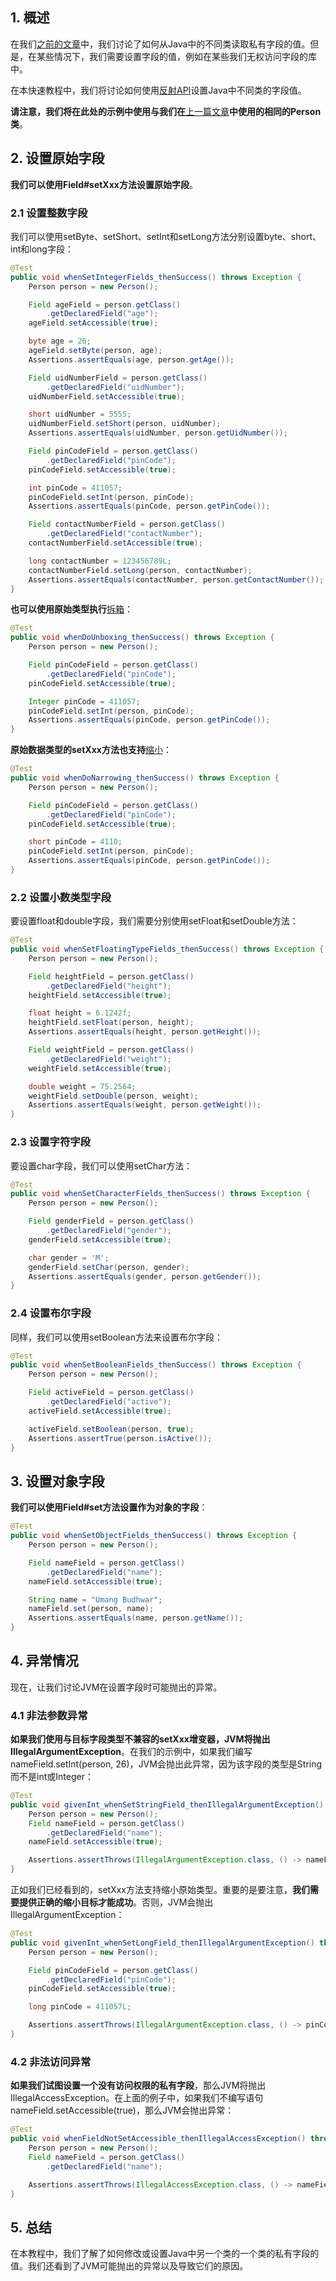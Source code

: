## 1. 概述

在我们[之前的文章](https://www.baeldung.com/java-reflection-read-private-field-value)中，我们讨论了如何从Java中的不同类读取私有字段的值。但是，在某些情况下，我们需要设置字段的值，例如在某些我们无权访问字段的库中。

在本快速教程中，我们将讨论如何使用[反射API](https://www.baeldung.com/java-reflection)设置Java中不同类的字段值。

**请注意，我们将在此处的示例中使用与我们在**[上一篇文章](https://www.baeldung.com/java-reflection-read-private-field-value)**中使用的相同的Person类**。

## 2. 设置原始字段

**我们可以使用Field#setXxx方法设置原始字段**。

### 2.1 设置整数字段

我们可以使用setByte、setShort、setInt和setLong方法分别设置byte、short、int和long字段：

```java
@Test
public void whenSetIntegerFields_thenSuccess() throws Exception {
    Person person = new Person();

    Field ageField = person.getClass()
        .getDeclaredField("age");
    ageField.setAccessible(true);

    byte age = 26;
    ageField.setByte(person, age);
    Assertions.assertEquals(age, person.getAge());

    Field uidNumberField = person.getClass()
        .getDeclaredField("uidNumber");
    uidNumberField.setAccessible(true);

    short uidNumber = 5555;
    uidNumberField.setShort(person, uidNumber);
    Assertions.assertEquals(uidNumber, person.getUidNumber());

    Field pinCodeField = person.getClass()
        .getDeclaredField("pinCode");
    pinCodeField.setAccessible(true);

    int pinCode = 411057;
    pinCodeField.setInt(person, pinCode);
    Assertions.assertEquals(pinCode, person.getPinCode());

    Field contactNumberField = person.getClass()
        .getDeclaredField("contactNumber");
    contactNumberField.setAccessible(true);

    long contactNumber = 123456789L;
    contactNumberField.setLong(person, contactNumber);
    Assertions.assertEquals(contactNumber, person.getContactNumber());
}
```

**也可以使用原始类型执行**[拆箱](https://www.baeldung.com/java-wrapper-classes#autoboxing-and-unboxing)：

```java
@Test
public void whenDoUnboxing_thenSuccess() throws Exception {
    Person person = new Person();

    Field pinCodeField = person.getClass()
        .getDeclaredField("pinCode");
    pinCodeField.setAccessible(true);

    Integer pinCode = 411057;
    pinCodeField.setInt(person, pinCode);
    Assertions.assertEquals(pinCode, person.getPinCode());
}
```

**原始数据类型的setXxx方法也支持**[缩小](https://www.baeldung.com/java-primitive-conversions#widening-primitive-conversions)：

```java
@Test
public void whenDoNarrowing_thenSuccess() throws Exception {
    Person person = new Person();

    Field pinCodeField = person.getClass()
        .getDeclaredField("pinCode");
    pinCodeField.setAccessible(true);

    short pinCode = 4110;
    pinCodeField.setInt(person, pinCode);
    Assertions.assertEquals(pinCode, person.getPinCode());
}
```

### 2.2 设置小数类型字段

要设置float和double字段，我们需要分别使用setFloat和setDouble方法：

```java
@Test
public void whenSetFloatingTypeFields_thenSuccess() throws Exception {
    Person person = new Person();

    Field heightField = person.getClass()
        .getDeclaredField("height");
    heightField.setAccessible(true);

    float height = 6.1242f;
    heightField.setFloat(person, height);
    Assertions.assertEquals(height, person.getHeight());

    Field weightField = person.getClass()
        .getDeclaredField("weight");
    weightField.setAccessible(true);

    double weight = 75.2564;
    weightField.setDouble(person, weight);
    Assertions.assertEquals(weight, person.getWeight());
}
```

### 2.3 设置字符字段

要设置char字段，我们可以使用setChar方法：

```java
@Test
public void whenSetCharacterFields_thenSuccess() throws Exception {
    Person person = new Person();

    Field genderField = person.getClass()
        .getDeclaredField("gender");
    genderField.setAccessible(true);

    char gender = 'M';
    genderField.setChar(person, gender);
    Assertions.assertEquals(gender, person.getGender());
}
```

### 2.4 设置布尔字段

同样，我们可以使用setBoolean方法来设置布尔字段：

```java
@Test
public void whenSetBooleanFields_thenSuccess() throws Exception {
    Person person = new Person();

    Field activeField = person.getClass()
        .getDeclaredField("active");
    activeField.setAccessible(true);

    activeField.setBoolean(person, true);
    Assertions.assertTrue(person.isActive());
}
```

## 3. 设置对象字段

**我们可以使用Field#set方法设置作为对象的字段**：

```java
@Test
public void whenSetObjectFields_thenSuccess() throws Exception {
    Person person = new Person();

    Field nameField = person.getClass()
        .getDeclaredField("name");
    nameField.setAccessible(true);

    String name = "Umang Budhwar";
    nameField.set(person, name);
    Assertions.assertEquals(name, person.getName());
}
```

## 4. 异常情况

现在，让我们讨论JVM在设置字段时可能抛出的异常。

### 4.1 非法参数异常

**如果我们使用与目标字段类型不兼容的setXxx增变器，JVM将抛出IllegalArgumentException**。在我们的示例中，如果我们编写nameField.setInt(person, 26)，JVM会抛出此异常，因为该字段的类型是String而不是int或Integer：

```java
@Test
public void givenInt_whenSetStringField_thenIllegalArgumentException() throws Exception {
    Person person = new Person();
    Field nameField = person.getClass()
        .getDeclaredField("name");
    nameField.setAccessible(true);

    Assertions.assertThrows(IllegalArgumentException.class, () -> nameField.setInt(person, 26));
}
```

正如我们已经看到的，setXxx方法支持缩小原始类型。重要的是要注意，**我们需要提供正确的缩小目标才能成功**。否则，JVM会抛出IllegalArgumentException：

```java
@Test
public void givenInt_whenSetLongField_thenIllegalArgumentException() throws Exception {
    Person person = new Person();

    Field pinCodeField = person.getClass()
        .getDeclaredField("pinCode");
    pinCodeField.setAccessible(true);

    long pinCode = 411057L;

    Assertions.assertThrows(IllegalArgumentException.class, () -> pinCodeField.setLong(person, pinCode));
}
```

### 4.2 非法访问异常

**如果我们试图设置一个没有访问权限的私有字段**，那么JVM将抛出IllegalAccessException。在上面的例子中，如果我们不编写语句nameField.setAccessible(true)，那么JVM会抛出异常：

```java
@Test
public void whenFieldNotSetAccessible_thenIllegalAccessException() throws Exception {
    Person person = new Person();
    Field nameField = person.getClass()
        .getDeclaredField("name");

    Assertions.assertThrows(IllegalAccessException.class, () -> nameField.set(person, "Umang Budhwar"));
}
```

## 5. 总结

在本教程中，我们了解了如何修改或设置Java中另一个类的一个类的私有字段的值。我们还看到了JVM可能抛出的异常以及导致它们的原因。